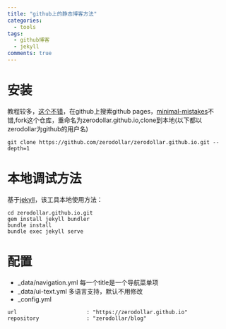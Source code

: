 ```yaml
---
title: "github上的静态博客方法"
categories:
  - tools
tags:
  - github博客
  - jekyll
comments: true
---
```

# 安装
教程较多，[这个不错](http://blog.csdn.net/on_1y/article/details/19259435#t8)，在github上搜索github pages，[minimal-mistakes](https://mmistakes.github.io/minimal-mistakes/)不错,fork这个仓库，重命名为zerodollar.github.io,clone到本地(以下都以zerodollar为github的用户名)
```
git clone https://github.com/zerodollar/zerodollar.github.io.git --depth=1
```

# 本地调试方法
基于[jekyll](http://jekyllrb.com/)，该工具本地使用方法：
```
cd zerodollar.github.io.git
gem install jekyll bundler
bundle install
bundle exec jekyll serve    
```
# 配置
*  _data/navigation.yml
每一个title是一个导航菜单项
* _data/ui-text.yml
多语言支持，默认不用修改
* _config.yml 

```
url                      : "https://zerodollar.github.io"
repository               : "zerodollar/blog"

```

